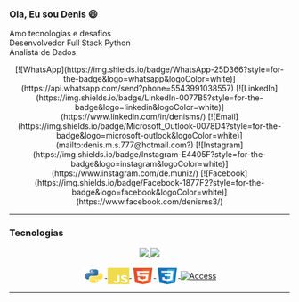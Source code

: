 ### Ola, Eu sou Denis 😄
Amo tecnologias e desafios<br>
Desenvolvedor Full Stack Python<br>
Analista de Dados

<div align="center">
[![WhatsApp](https://img.shields.io/badge/WhatsApp-25D366?style=for-the-badge&logo=whatsapp&logoColor=white)](https://api.whatsapp.com/send?phone=5543991038557) [![LinkedIn](https://img.shields.io/badge/LinkedIn-0077B5?style=for-the-badge&logo=linkedin&logoColor=white)](https://www.linkedin.com/in/denisms/) [![Email](https://img.shields.io/badge/Microsoft_Outlook-0078D4?style=for-the-badge&logo=microsoft-outlook&logoColor=white)](mailto:denis.m.s.777@hotmail.com?) [![Instagram](https://img.shields.io/badge/Instagram-E4405F?style=for-the-badge&logo=instagram&logoColor=white)](https://www.instagram.com/de.muniz/) 
[![Facebook](https://img.shields.io/badge/Facebook-1877F2?style=for-the-badge&logo=facebook&logoColor=white)](https://www.facebook.com/denisms3/) 
</div>

<hr>

### Tecnologias

<div align="center">
  <a href="https://github.com/denisms7">
  <img height="180em" src="https://github-readme-stats.vercel.app/api/top-langs/?username=denisms7&layout=compact&show_icons=true&theme=dark"/>
  <img height="180em" src="https://github-readme-stats.vercel.app/api?username=denisms7&show_icons=true&theme=dark"/>
</div>
  
 <div align="center" style="display: inline_block"><br>
  <img align="center" alt="Rafa-Python" height="30" width="40" src="https://raw.githubusercontent.com/devicons/devicon/master/icons/python/python-original.svg">
  <img align="center" alt="Rafa-Js" height="30" width="40" src="https://raw.githubusercontent.com/devicons/devicon/master/icons/javascript/javascript-plain.svg">
  <img align="center" alt="Rafa-HTML" height="30" width="40" src="https://raw.githubusercontent.com/devicons/devicon/master/icons/html5/html5-original.svg">
  <img align="center" alt="Rafa-CSS" height="30" width="40" src="https://raw.githubusercontent.com/devicons/devicon/master/icons/css3/css3-original.svg">
   <img align="center" alt="Access" height="30" src="https://user-images.githubusercontent.com/82631808/202917660-60f4bf84-183e-4e15-b6e4-bbf5cba29078.png">
</div>
  
  <hr>
  
